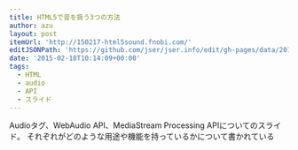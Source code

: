 ```yaml
---
title: HTML5で音を扱う3つの方法
author: azu
layout: post
itemUrl: 'http://150217-html5sound.fnobi.com/'
editJSONPath: 'https://github.com/jser/jser.info/edit/gh-pages/data/2015/02/index.json'
date: '2015-02-18T10:14:09+00:00'
tags:
  - HTML
  - audio
  - API
  - スライド
---
```

Audioタグ、WebAudio API、MediaStream Processing APIについてのスライド。
それぞれがどのような用途や機能を持っているかについて書かれている
